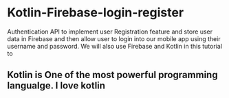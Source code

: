# Kotlin-Firebase-login-register
Authentication API to implement user Registration feature and store user data in Firebase and then allow user to login into our mobile app using their username and password. We will also use Firebase and Kotlin in this tutorial to

## Kotlin is One of the most powerful programming langualge. I love kotlin  
